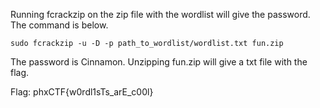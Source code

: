 Running fcrackzip on the zip file with the wordlist will give the password. The command is below.
~~~
sudo fcrackzip -u -D -p path_to_wordlist/wordlist.txt fun.zip
~~~

The password is Cinnamon. Unzipping fun.zip will give a txt file with the flag.

Flag: phxCTF{w0rdl1sTs_arE_c00l}

